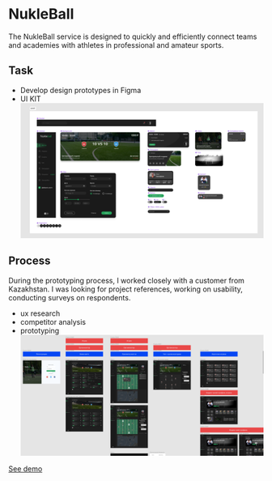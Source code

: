 # NukleBall
The NukleBall service is designed to quickly and efficiently connect teams and academies with athletes in professional and amateur sports.

## Task
+ Develop design prototypes in Figma
+ UI KIT
![image](./Img/Ui_Kit.png)

## Process
During the prototyping process, I worked closely with a customer from Kazakhstan. I was looking for project references, working on usability, conducting surveys on respondents.
+ ux research
+ competitor analysis
+ prototyping
![image](./Img/Desktop.png)

[See demo](https://andreiextr.github.io/NukleBall/)
